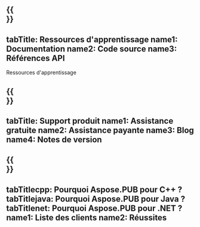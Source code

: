 ﻿---
translation: true
deploy: false
---

{{<section learningresources>}}
---
tabTitle: Ressources d'apprentissage
name1: Documentation
name2: Code source
name3: Références API
---

Ressources d'apprentissage

{{<section support>}}
---
tabTitle: Support produit
name1: Assistance gratuite
name2: Assistance payante
name3: Blog
name4: Notes de version
---

{{<section why>}}
---
tabTitlecpp: Pourquoi Aspose.PUB pour C++ ?
tabTitlejava: Pourquoi Aspose.PUB pour Java ?
tabTitlenet: Pourquoi Aspose.PUB pour .NET ?
name1: Liste des clients
name2: Réussites
---